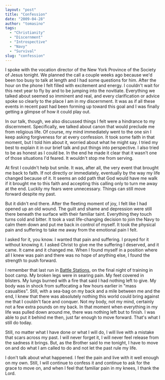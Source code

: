 ```yaml
---
layout: "post"
title: "Confession"
date: "2009-04-28"
author: "tomasino"
tags:
  - "Christianity"
  - "Discernment"
  - "Introspective"
  - "Navy"
  - "Survival"
slug: "confession"
---
```


I spoke with the vocation director of the New York Province of the
Society of Jesus tonight. We planned the call a couple weeks ago because
we'd been too busy to talk at length and I had some questions for him.
After the hour on the phone I felt filled with excitement and energy. I
couldn't wait for this next year to fly by and to be jumping into the
novitiate. Everything we talked about seemed so imminent and real, and
every clarification or advice spoke so clearly to the place I am in my
discernment. It was as if all these events in recent past had been
forming up toward this goal and I was finally getting a glimpse of how
it could play out.

In our talk, though, we also discussed things I felt were a hindrance to
my discernment. Specifically, we talked about canon that would preclude
me from religious life. Of course, my mind immediately went to the one
sin I keep asking forgiveness for at every confession. It took some
faith in that moment, but I told him about it, worried about what he
might say. I tried my best to explain it in our brief talk and put
things into perspective. I also tried to be as honest as I could be. In
the end he made it clear that it wasn't one of those situations I'd
feared. It wouldn't stop me from serving.

At first I couldn't help but smile. It was, after all, the very event
that brought me back to faith. If not directly or immediately,
eventually by the way my life changed because of it. It seems an odd
path that God would have me walk if it brought me to this faith and
accepting this calling only to turn me away at the end. Luckily my fears
were unnecessary. Things can still move forward despite my past.

But it didn't end there. After the fleeting moment of joy, I felt like I
had opened up an old wound. The guilt and shame and depression were
still there beneath the surface with their familiar taint. Everything
they touch turns cold and bitter. It took a vast life-changing decision
to join the Navy to calm them down and put me back in control of myself.
It took the physical pain and suffering to take me away from the
emotional pain I felt.

I asked for it, you know. I wanted that pain and suffering. I prayed for
it without knowing it. I asked Christ to give me the suffering I
deserved, and it came. It came and it changed me. When I found myself in
a position where all I knew was pain and there was no hope of anything
else, I found the strength to push forward.

I remember that last run in [Battle Stations][], on the final night of
training in boot camp. My broken legs were in searing pain. My feet
covered in blisters. My lungs burned with a fire that said I had nothing
left to give. My body was in shock from suffocating a few hours earlier
in "mass casualties". Still, with a sea-bag on my back and a mile
between me and the end, I knew that there was absolutely nothing this
world could bring against me that I couldn't face and conquer. Not my
body, not my mind, certainly not a few extra pounds on my back. In that
moment when everything in my life was pulled down around me, there was
nothing left but to finish. I was able to put it behind me then, just
far enough to move forward. That's what I still do today.

Still, no matter what I have done or what I will do, I will live with a
mistake that scars across my past. I will never forget it, I will never
feel release from the sadness it brings. But, as the Brother said to me
tonight, I have to move on and do what I am called to do and not let the
past rule my life.

I don't talk about what happened. I feel the pain and live with it well
enough on my own. Still, I will continue to confess it and continue to
ask for the grace to move on, and when I feel that familiar pain in my
knees, I thank the Lord.

  [Battle Stations]: //www.defenselink.mil/specials/basic_training1/battle.html
